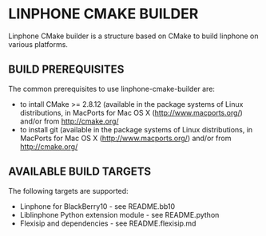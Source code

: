# LINPHONE CMAKE BUILDER #

Linphone CMake builder is a structure based on CMake to build linphone on 
various platforms.

## BUILD PREREQUISITES

The common prerequisites to use linphone-cmake-builder are:
- to intall CMake >= 2.8.12 (available in the package systems of Linux 
distributions, in MacPorts for Mac OS X (http://www.macports.org/) and/or from 
http://cmake.org/
- to install git (available in the package systems of Linux distributions, in 
MacPorts for Mac OS X (http://www.macports.org/) and/or from http://cmake.org/

## AVAILABLE BUILD TARGETS

The following targets are supported:
- Linphone for BlackBerry10 - see README.bb10
- Liblinphone Python extension module - see README.python
- Flexisip and dependencies - see README.flexisip.md